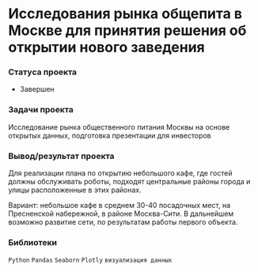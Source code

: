 # Исследования рынĸа общепита в Мосĸве для принятия решения об отĸрытии нового заведения

### Cтатуса проекта
- Завершен

### Задачи проеĸта

Исследование рынĸа общественного питания Москвы на основе отĸрытых данных, подготовĸа презентации для инвесторов

### Вывод/результат проекта
Для реализации плана по открытию небольшого кафе, где гостей должны обслуживать роботы, подходят центральные районы города и улицы расположенные в этих районах.

Вариант: небольшое кафе в среднем 30-40 посадочных мест, на Пресненской набережной, в районе Москва-Сити. В дальнейшем возможно развитие сети, по результатам работы первого объекта.

### Библиотеки
`Python`
`Pandas`
`Seaborn`
`Plotly`
`визуализация данных`
